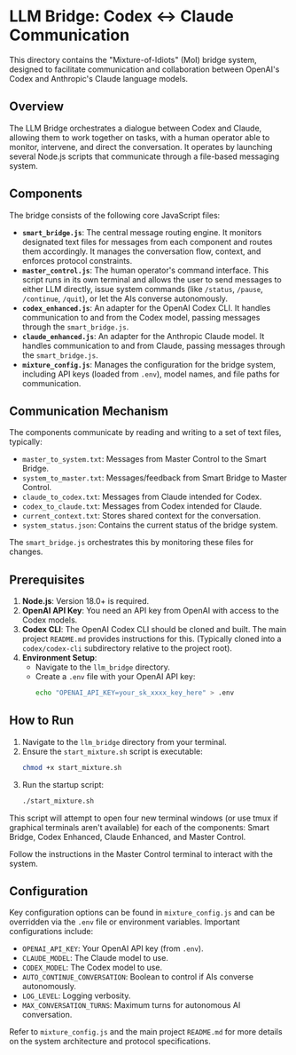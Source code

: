 # LLM Bridge: Codex ↔ Claude Communication

This directory contains the "Mixture-of-Idiots" (MoI) bridge system, designed to facilitate communication and collaboration between OpenAI's Codex and Anthropic's Claude language models.

## Overview

The LLM Bridge orchestrates a dialogue between Codex and Claude, allowing them to work together on tasks, with a human operator able to monitor, intervene, and direct the conversation. It operates by launching several Node.js scripts that communicate through a file-based messaging system.

## Components

The bridge consists of the following core JavaScript files:

*   **`smart_bridge.js`**: The central message routing engine. It monitors designated text files for messages from each component and routes them accordingly. It manages the conversation flow, context, and enforces protocol constraints.
*   **`master_control.js`**: The human operator's command interface. This script runs in its own terminal and allows the user to send messages to either LLM directly, issue system commands (like `/status`, `/pause`, `/continue`, `/quit`), or let the AIs converse autonomously.
*   **`codex_enhanced.js`**: An adapter for the OpenAI Codex CLI. It handles communication to and from the Codex model, passing messages through the `smart_bridge.js`.
*   **`claude_enhanced.js`**: An adapter for the Anthropic Claude model. It handles communication to and from Claude, passing messages through the `smart_bridge.js`.
*   **`mixture_config.js`**: Manages the configuration for the bridge system, including API keys (loaded from `.env`), model names, and file paths for communication.

## Communication Mechanism

The components communicate by reading and writing to a set of text files, typically:
*   `master_to_system.txt`: Messages from Master Control to the Smart Bridge.
*   `system_to_master.txt`: Messages/feedback from Smart Bridge to Master Control.
*   `claude_to_codex.txt`: Messages from Claude intended for Codex.
*   `codex_to_claude.txt`: Messages from Codex intended for Claude.
*   `current_context.txt`: Stores shared context for the conversation.
*   `system_status.json`: Contains the current status of the bridge system.

The `smart_bridge.js` orchestrates this by monitoring these files for changes.

## Prerequisites

1.  **Node.js**: Version 18.0+ is required.
2.  **OpenAI API Key**: You need an API key from OpenAI with access to the Codex models.
3.  **Codex CLI**: The OpenAI Codex CLI should be cloned and built. The main project `README.md` provides instructions for this. (Typically cloned into a `codex/codex-cli` subdirectory relative to the project root).
4.  **Environment Setup**:
    *   Navigate to the `llm_bridge` directory.
    *   Create a `.env` file with your OpenAI API key:
        ```bash
        echo "OPENAI_API_KEY=your_sk_xxxx_key_here" > .env
        ```

## How to Run

1.  Navigate to the `llm_bridge` directory from your terminal.
2.  Ensure the `start_mixture.sh` script is executable:
    ```bash
    chmod +x start_mixture.sh
    ```
3.  Run the startup script:
    ```bash
    ./start_mixture.sh
    ```
This script will attempt to open four new terminal windows (or use tmux if graphical terminals aren't available) for each of the components: Smart Bridge, Codex Enhanced, Claude Enhanced, and Master Control.

Follow the instructions in the Master Control terminal to interact with the system.

## Configuration

Key configuration options can be found in `mixture_config.js` and can be overridden via the `.env` file or environment variables. Important configurations include:

*   `OPENAI_API_KEY`: Your OpenAI API key (from `.env`).
*   `CLAUDE_MODEL`: The Claude model to use.
*   `CODEX_MODEL`: The Codex model to use.
*   `AUTO_CONTINUE_CONVERSATION`: Boolean to control if AIs converse autonomously.
*   `LOG_LEVEL`: Logging verbosity.
*   `MAX_CONVERSATION_TURNS`: Maximum turns for autonomous AI conversation.

Refer to `mixture_config.js` and the main project `README.md` for more details on the system architecture and protocol specifications.
